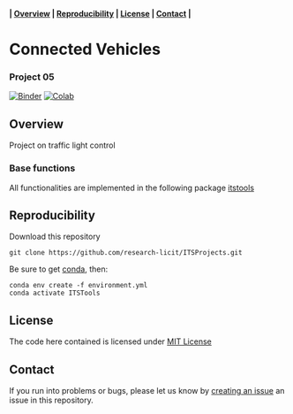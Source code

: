 **| [Overview](#overview) | [Reproducibility](#reproducibility) | [License](#license) | [Contact](#contact) |**

# Connected Vehicles 

### Project 05

[![Binder](https://mybinder.org/badge_logo.svg)](https://mybinder.org/v2/gh/research-licit/ITSProjects/main?filepath=Project05_TrafficLights%2FProject05.ipynb) [![Colab](https://colab.research.google.com/assets/colab-badge.svg)](https://colab.research.google.com/github/research-licit/ITSProjects/blob/main/Project05_TrafficLights/Project05.ipynb)

## Overview

Project on traffic light control

### Base functions 

All functionalities are implemented in the following package [itstools](https://github.com/research-licit/itstools)

## Reproducibility

Download this repository

```{bash}
git clone https://github.com/research-licit/ITSProjects.git
```

Be sure to get [conda](https://www.anaconda.com/distribution/), then:

```{bash}
conda env create -f environment.yml
conda activate ITSTools
```

## License

The code here contained is licensed under [MIT License](LICENSE)

## Contact 

If you run into problems or bugs, please let us know by [creating an issue](https://github.com/research-licit/ITSProjects/issues/new) an issue in this repository.
